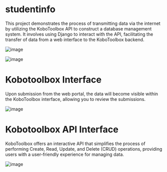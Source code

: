 # studentinfo
This project demonstrates the process of transmitting data via the internet by utilizing the KoboToolbox API to construct a database management system. It involves using Django to interact with the API, facilitating the transfer of data from a web interface to the KoboToolbox backend.


![image](https://github.com/lagrandecode/studentinfo/assets/58033364/754937b1-9f86-4b38-9132-94eb636bca84)


![image](https://github.com/lagrandecode/studentinfo/assets/58033364/13ff7ae2-80f4-4d37-8c14-deea9b1bdb1a)


# Kobotoolbox Interface 

Upon submission from the web portal, the data will become visible within the KoboToolbox interface, allowing you to review the submissions.

![image](https://github.com/lagrandecode/studentinfo/assets/58033364/d3f1b371-3e81-4857-9b31-401f778f8cc8)

# Kobotoolbox API Interface 
KoboToolbox offers an interactive API that simplifies the process of performing Create, Read, Update, and Delete (CRUD) operations, providing users with a user-friendly experience for managing data.

![image](https://github.com/lagrandecode/studentinfo/assets/58033364/6bedb0d9-2b4b-4a26-86f2-78a768290d82)



